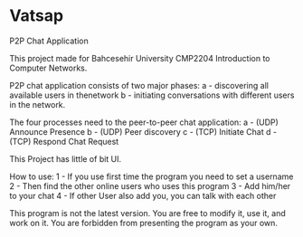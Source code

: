 # Vatsap
P2P Chat Application

This project made for Bahcesehir University CMP2204 Introduction to Computer Networks. 

P2P chat application consists of two major phases:
a - discovering all available users in thenetwork 
b - initiating conversations with different users in the network.

The four processes need to the peer-to-peer chat application:
a - (UDP) Announce Presence
b - (UDP) Peer discovery
c - (TCP) Initiate Chat
d - (TCP) Respond Chat Request

This Project has little of bit UI.

How to use:
1 - If you use first time the program you need to set a username
2 - Then find the other online users who uses this program
3 - Add him/her to your chat
4 - If other User also add you, you can talk with each other

This program is not the latest version.
You are free to modify it, use it, and work on it.
You are forbidden from presenting the program as your own.
